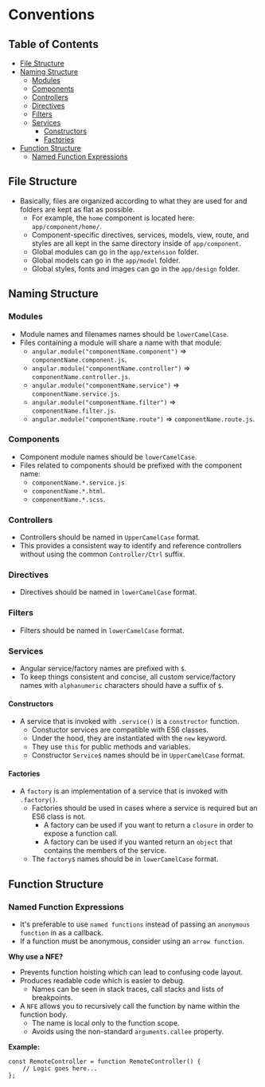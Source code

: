 # Conventions

## Table of Contents

* [File Structure](#FileStructure)
* [Naming Structure](#NamingStructure)
	* [Modules](#Modules)
	* [Components](#Components)
	* [Controllers](#Controllers)
	* [Directives](#Directives)
	* [Filters](#Filters)
	* [Services](#Services)
		* [Constructors](#Constructors)
		* [Factories](#Factories)
* [Function Structure](#FunctionStructure)
	* [Named Function Expressions](#NamedFunctionExpressions)

## <a name='FileStructure'></a> File Structure
- Basically, files are organized according to what they are used for and folders are kept as flat as possible.
	- For example, the `home` component is located here: `app/component/home/`.
	- Component-specific directives, services, models, view, route, and styles are all kept in the same directory inside of `app/component`.
	- Global modules can go in the `app/extension` folder.
	- Global models can go in the `app/model` folder.
	- Global styles, fonts and images can go in the `app/design` folder.

## <a name='NamingStructure'></a>Naming Structure
### <a name='Modules'></a>Modules
- Module names and filenames names should be `lowerCamelCase`.
- Files containing a module will share a name with that module:
	- `angular.module("componentName.component")` => `componentName.component.js`.
	- `angular.module("componentName.controller")` => `componentName.controller.js`.
	- `angular.module("componentName.service")` => `componentName.service.js`.
	- `angular.module("componentName.filter")` => `componentName.filter.js`.
	- `angular.module("componentName.route")` => `componentName.route.js`.

### <a name='Components'></a>Components
- Component module names should be `lowerCamelCase`.
- Files related to components should be prefixed with the component name:
	- `componentName.*.service.js`
	- `componentName.*.html`.
	- `componentName.*.scss`.

### <a name='Controllers'></a>Controllers
- Controllers should be named in `UpperCamelCase` format.
- This provides a consistent way to identify and reference controllers without using the common `Controller/Ctrl` suffix.

### <a name='Directives'></a>Directives
- Directives should be named in `lowerCamelCase` format.

### <a name='Filters'></a>Filters
- Filters should be named in `lowerCamelCase` format.

### <a name='Services'></a>Services
- Angular service/factory names are prefixed with `$`.
- To keep things consistent and concise, all custom service/factory names with `alphanumeric` characters should have a suffix of `$`.

#### <a name='Constructors'></a>Constructors
- A service that is invoked with `.service()` is a `constructor` function.
	- Constuctor services are compatible with ES6 classes.
	- Under the hood, they are instantiated with the `new` keyword.
	- They use `this` for public methods and variables.
	- Constructor `Service$` names should be in `UpperCamelCase` format.

#### <a name='Factories'></a>Factories
- A `factory` is an implementation of a service that is invoked with `.factory()`.
	- Factories should be used in cases where a service is required but an ES6 class is not.
		- A factory can be used if you want to return a `closure` in order to expose a function call.
		- A factory can be used if you wanted return an `object` that contains the members of the service.
	- The `factory$` names should be in `lowerCamelCase` format.

## <a name='FunctionStructure'></a>Function Structure
### <a name='NamedFunctionExpressions'></a>Named Function Expressions
- It's preferable to use `named functions` instead of passing an `anonymous function` in as a callback.
- If a function must be anonymous, consider using an `arrow function`.

**Why use a NFE?**
- Prevents function hoisting which can lead to confusing code layout.
- Produces readable code which is easier to debug.
	- Names can be seen in stack traces, call stacks and lists of breakpoints.
- A `NFE` allows you to recursively call the function by name within the function body.
	- The name is local only to the function scope.
	- Avoids using the non-standard `arguments.callee` property.

**Example:**

	const RemoteController = function RemoteController() {
		// Logic goes here...
	};
